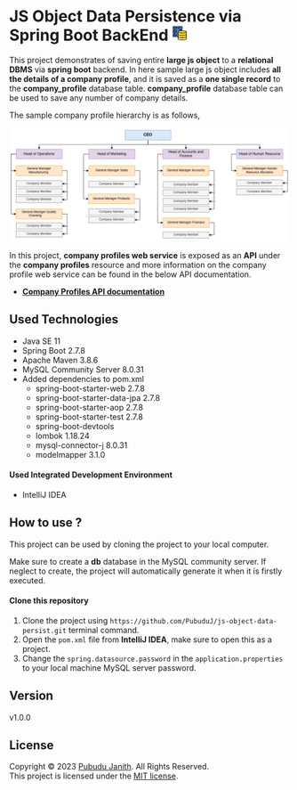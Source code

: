 # JS Object Data Persistence via Spring Boot BackEnd <img src="assets/logo.png" alt="drawing" width="27px"/>

This project demonstrates of saving entire **large js object** to a **relational DBMS** via **spring boot** backend.
In here sample large js object includes **all the details of a company profile**, and it is saved as a **one single record** 
to the **company_profile** database table. **company_profile** database table can be used to 
save any number of company details.

The sample company profile hierarchy is as follows,

<img src="assets/company_hierarchy.png" alt="splash-screen" width="900px"/>


In this project, **company profiles web service** is exposed as an **API** under the **company profiles** resource and more information on the company profile web 
service can be found in the below API documentation.

- [**Company Profiles API documentation**](https://documenter.getpostman.com/view/25306703/2s9Y5YS34g)

## Used Technologies

- Java SE 11
- Spring Boot 2.7.8
- Apache Maven 3.8.6
- MySQL Community Server 8.0.31
- Added dependencies to pom.xml
    - spring-boot-starter-web 2.7.8
    - spring-boot-starter-data-jpa 2.7.8
    - spring-boot-starter-aop 2.7.8
    - spring-boot-starter-test 2.7.8
    - spring-boot-devtools
    - lombok 1.18.24
    - mysql-connector-j 8.0.31
    - modelmapper 3.1.0

#### Used Integrated Development Environment
- IntelliJ IDEA

## How to use ?
This project can be used by cloning the 
project to your local computer.

Make sure to create a **db** database in the MySQL community server.
If neglect to create, the project will automatically generate it when it is firstly executed.

#### Clone this repository
1. Clone the project using `https://github.com/PubuduJ/js-object-data-persist.git` terminal command.
2. Open the `pom.xml` file from **IntelliJ IDEA**, make sure to open this as a project.
3. Change the `spring.datasource.password` in the `application.properties` to your local machine MySQL server password.

## Version
v1.0.0

## License
Copyright &copy; 2023 [Pubudu Janith](https://www.linkedin.com/in/pubudujanith/). All Rights Reserved.<br>
This project is licensed under the [MIT license](LICENSE.txt).